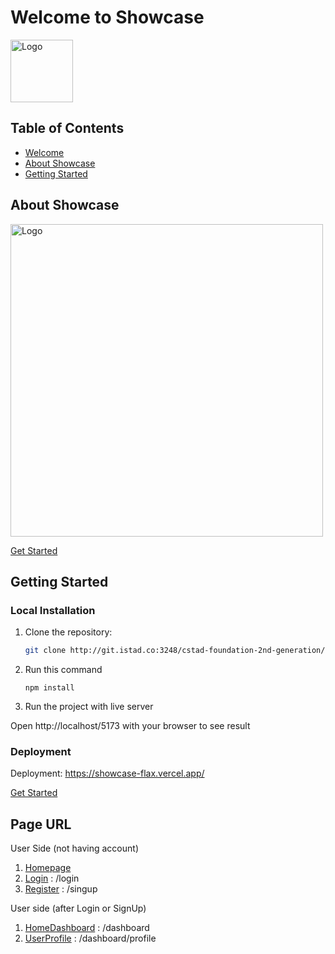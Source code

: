 # Welcome to Showcase

<img src="https://test16-inky.vercel.app/logoHomepage.png" alt="Logo" width="100"/>

## Table of Contents
- [Welcome](#welcome)
- [About Showcase](#about-showcase)
- [Getting Started](#getting-started)

## About Showcase

<img src="https://cdn.pixabay.com/photo/2024/08/17/10/19/10-19-04-197_960_720.png" alt="Logo" width="500"/>


[Get Started](#getting-started)

## Getting Started

### Local Installation
1. Clone the repository:
   ```bash
   git clone http://git.istad.co:3248/cstad-foundation-2nd-generation/portfolio-builder/portfolio-builder-website.git

2. Run this command
    ```bases 
    npm install

3. Run the project with live server

Open http://localhost/5173 with your browser to see result

### Deployment

Deployment: https://showcase-flax.vercel.app/

[Get Started](#getting-started)

## Page URL

User Side (not having account)

1. [Homepage](https://showcase-flax.vercel.app/)
2. [Login](https://showcase-flax.vercel.app/login) : /login
3. [Register](https://showcase-flax.vercel.app/login) : /singup

User side (after Login or SignUp)

1. [HomeDashboard](https://showcase-flax.vercel.app/dashboard) : /dashboard
2. [UserProfile](https://showcase-flax.vercel.app/dashboard/profile) : /dashboard/profile
